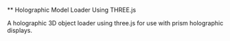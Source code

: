 ** Holographic Model Loader Using THREE.js

A holographic 3D object loader using three.js for use with prism holographic displays.
